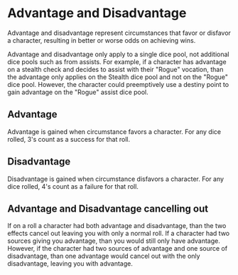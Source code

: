 # Advantage and Disadvantage

Advantage and disadvantage represent circumstances that favor or disfavor a character, resulting in better or worse odds on achieving wins.

Advantage and disadvantage only apply to a single dice pool, not additional dice pools such as from assists. For example, if a character has advantage on a stealth check and decides to assist with their "Rogue" vocation, than the advantage only applies on the Stealth dice pool and not on the "Rogue" dice pool. However, the character could preemptively use a destiny point to gain advantage on the "Rogue" assist dice pool.

## Advantage

Advantage is gained when circumstance favors a character. For any dice rolled, 3's count as a success for that roll.

## Disadvantage

Disadvantage is gained when circumstance disfavors a character. For any dice rolled, 4's count as a failure for that roll.

## Advantage and Disadvantage cancelling out

If on a roll a character had both advantage and disadvantage, than the two effects cancel out leaving you with only a normal roll. If a character had two sources giving you advantage, than you would still only have advantage. However, if the character had two sources of advantage and one source of disadvantage, than one advantage would cancel out with the only disadvantage, leaving you with advantage.
